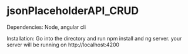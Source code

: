 # jsonPlaceholderAPI_CRUD

Dependencies: Node, angular cli

Installation: Go into the directory and run npm install and ng server. your server will be running on http://localhost:4200
